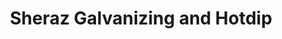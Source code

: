 ---
title: "Sheraz Galvanizing and Hotdip"
url: /karachi/sheraz-galvanizing-and-hotdip/
shop: Allgemein
---